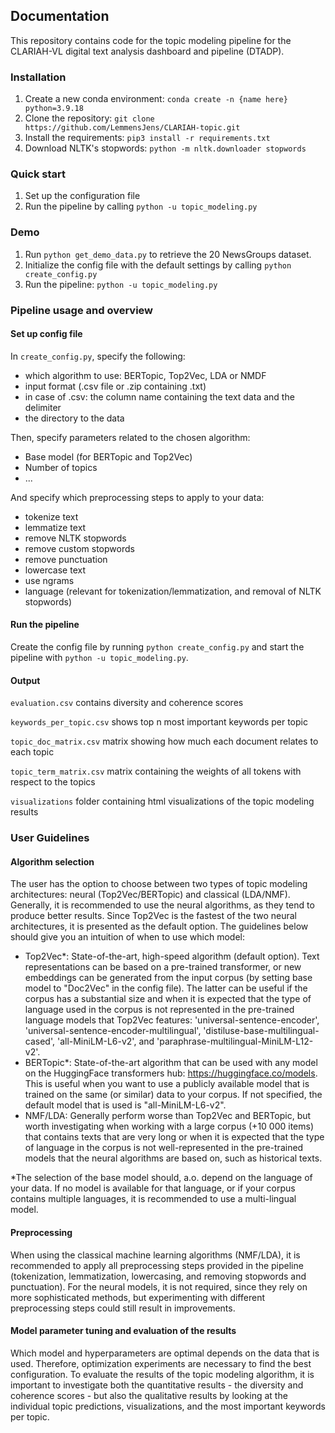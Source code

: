 ## Documentation

This repository contains code for the topic modeling pipeline for the CLARIAH-VL digital text analysis dashboard and pipeline (DTADP). 

### Installation

1. Create a new conda environment: ```conda create -n {name here} python=3.9.18```
2. Clone the repository: ```git clone https://github.com/LemmensJens/CLARIAH-topic.git```
3. Install the requirements: ```pip3 install -r requirements.txt```
4. Download NLTK's stopwords: ```python -m nltk.downloader stopwords```

### Quick start
1. Set up the configuration file
2. Run the pipeline by calling ```python -u topic_modeling.py```

### Demo
1. Run ```python get_demo_data.py``` to retrieve the 20 NewsGroups dataset.
2. Initialize the config file with the default settings by calling ```python create_config.py```
3. Run the pipeline: ```python -u topic_modeling.py```

### Pipeline usage and overview

#### Set up config file
In ```create_config.py```, specify the following:
- which algorithm to use: BERTopic, Top2Vec, LDA or NMDF
- input format (.csv file or .zip containing .txt)
- in case of .csv: the column name containing the text data and the delimiter
- the directory to the data

Then, specify parameters related to the chosen algorithm:
- Base model (for BERTopic and Top2Vec)
- Number of topics
- ...

And specify which preprocessing steps to apply to your data:
- tokenize text
- lemmatize text
- remove NLTK stopwords
- remove custom stopwords
- remove punctuation
- lowercase text
- use ngrams
- language (relevant for tokenization/lemmatization, and removal of NLTK stopwords)

#### Run the pipeline
Create the config file by running ```python create_config.py``` and start the pipeline with ```python -u topic_modeling.py```.

#### Output
```evaluation.csv``` contains diversity and coherence scores

```keywords_per_topic.csv``` shows top n most important keywords per topic

```topic_doc_matrix.csv``` matrix showing how much each document relates to each topic

```topic_term_matrix.csv``` matrix containing the weights of all tokens with respect to the topics

```visualizations``` folder containing html visualizations of the topic modeling results

### User Guidelines
#### Algorithm selection
The user has the option to choose between two types of topic modeling architectures: neural (Top2Vec/BERTopic) and classical (LDA/NMF). Generally, it is recommended to use the neural algorithms, as they tend to produce better results. Since Top2Vec is the fastest of the two neural architectures, it is presented as the default option. The guidelines below should give you an intuition of when to use which model:
- Top2Vec*: State-of-the-art, high-speed algorithm (default option). Text representations can be based on a pre-trained transformer, or new embeddings can be generated from the input corpus (by setting base model to "Doc2Vec" in the config file). The latter can be useful if the corpus has a substantial size and when it is expected that the type of language used in the corpus is not represented in the pre-trained language models that Top2Vec features: 'universal-sentence-encoder', 'universal-sentence-encoder-multilingual', 'distiluse-base-multilingual-cased', 'all-MiniLM-L6-v2', and 'paraphrase-multilingual-MiniLM-L12-v2'. 
- BERTopic*: State-of-the-art algorithm that can be used with any model on the HuggingFace transformers hub: https://huggingface.co/models. This is useful when you want to use a publicly available model that is trained on the same (or similar) data to your corpus. If not specified, the default model that is used is "all-MiniLM-L6-v2".
- NMF/LDA: Generally perform worse than Top2Vec and BERTopic, but worth investigating when working with a large corpus (+10 000 items) that contains texts that are very long or when it is expected that the type of language in the corpus is not well-represented in the pre-trained models that the neural algorithms are based on, such as historical texts.

*The selection of the base model should, a.o. depend on the language of your data. If no model is available for that language, or if your corpus contains multiple languages, it is recommended to use a multi-lingual model.

#### Preprocessing
When using the classical machine learning algorithms (NMF/LDA), it is recommended to apply all preprocessing steps provided in the pipeline (tokenization, lemmatization, lowercasing, and removing stopwords and punctuation). For the neural models, it is not required, since they rely on more sophisticated methods, but experimenting with different preprocessing steps could still result in improvements.

#### Model parameter tuning and evaluation of the results
Which model and hyperparameters are optimal depends on the data that is used. Therefore, optimization experiments are necessary to find the best configuration. To evaluate the results of the topic modeling algorithm, it is important to investigate both the quantitative results - the diversity and coherence scores - but also the qualitative results by looking at the individual topic predictions, visualizations, and the most important keywords per topic. 
